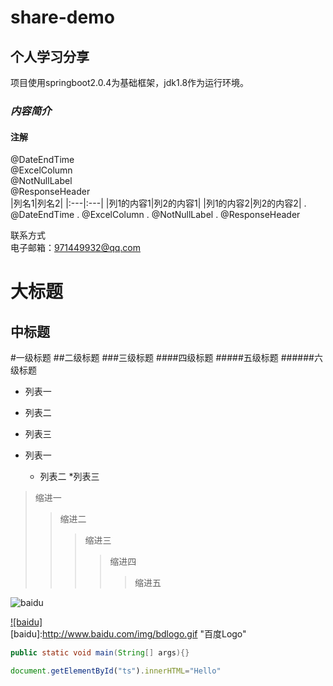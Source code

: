 share-demo
====
个人学习分享
----
项目使用springboot2.0.4为基础框架，jdk1.8作为运行环境。<br>
### *内容简介*
#### 注解
@DateEndTime<br>
@ExcelColumn<br>
@NotNullLabel<br>
@ResponseHeader<br>
|列名1|列名2|
|:---|:---|
|列1的内容1|列2的内容1|
|列1的内容2|列2的内容2|
. @DateEndTime
. @ExcelColumn
. @NotNullLabel
. @ResponseHeader

联系方式<br>
电子邮箱：<971449932@qq.com>


大标题
====

中标题
-------

#一级标题
##二级标题
###三级标题
####四级标题
#####五级标题
######六级标题

* 列表一
* 列表二
* 列表三

* 列表一
    * 列表二
        *列表三
        
>缩进一
>>缩进二
>>>缩进三
>>>>缩进四
>>>>>缩进五

![baidu](http://www.baidu.com/img/bdlogo.gif "百度logo")

[![baidu]](http://baidu.com)  
[baidu]:http://www.baidu.com/img/bdlogo.gif "百度Logo"  

```Java
public static void main(String[] args){}
```

```javascript
document.getElementById("ts").innerHTML="Hello"
```




        
